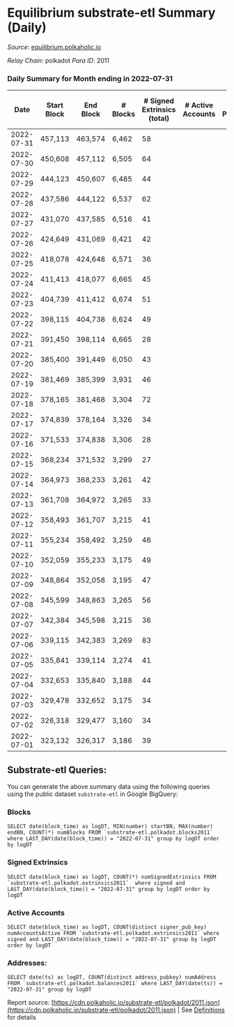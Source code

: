 # Equilibrium substrate-etl Summary (Daily)

_Source_: [equilibrium.polkaholic.io](https://equilibrium.polkaholic.io)

*Relay Chain*: polkadot
*Para ID*: 2011



### Daily Summary for Month ending in 2022-07-31


| Date | Start Block | End Block | # Blocks | # Signed Extrinsics (total) | # Active Accounts | # Passive | # New | # Addresses with Balances | # Events | # Transfers | # XCM Transfers In | # XCM Transfers Out |
| ---- | ----------- | --------- | -------- | --------------------------- | ----------------- | --------- | ----- | ------------------------- | -------- | ----------- | ------------------ | ------------------- |
| 2022-07-31 | 457,113 | 463,574 | 6,462  | 58 |  |  |  | 7,289 | 146,748 |   |   |   |
| 2022-07-30 | 450,608 | 457,112 | 6,505  | 64 |  |  |  | 7,288 | 147,713 |   |   |   |
| 2022-07-29 | 444,123 | 450,607 | 6,485  | 44 |  |  |  | 7,282 | 147,214 |   |   |   |
| 2022-07-28 | 437,586 | 444,122 | 6,537  | 62 |  |  |  | 7,278 | 148,448 |   |   |   |
| 2022-07-27 | 431,070 | 437,585 | 6,516  | 41 |  |  |  | 7,276 | 147,899 |   |   |   |
| 2022-07-26 | 424,649 | 431,069 | 6,421  | 42 |  |  |  | 7,276 | 109,743 |   |   |   |
| 2022-07-25 | 418,078 | 424,648 | 6,571  | 36 |  |  |  | 7,402 | 20,393 |   |   |   |
| 2022-07-24 | 411,413 | 418,077 | 6,665  | 45 |  |  |  | 4,019 | 13,558 |   |   |   |
| 2022-07-23 | 404,739 | 411,412 | 6,674  | 51 |  |  |  | 4,012 | 13,573 |   |   |   |
| 2022-07-22 | 398,115 | 404,738 | 6,624  | 49 |  |  |  | 4,004 | 13,465 |   |   |   |
| 2022-07-21 | 391,450 | 398,114 | 6,665  | 28 |  |  |  | 4,002 | 13,479 |   |   |   |
| 2022-07-20 | 385,400 | 391,449 | 6,050  | 43 |  |  |  | 3,995 | 12,295 |   |   |   |
| 2022-07-19 | 381,469 | 385,399 | 3,931  | 46 |  |  |  | 3,988 | 8,069 |   |   |   |
| 2022-07-18 | 378,165 | 381,468 | 3,304  | 72 |  |  |  | 3,980 | 6,887 |   |   |   |
| 2022-07-17 | 374,839 | 378,164 | 3,326  | 34 |  |  |  | 3,966 | 6,813 |   |   |   |
| 2022-07-16 | 371,533 | 374,838 | 3,306  | 28 |  |  |  | 3,960 | 6,751 |   |   |   |
| 2022-07-15 | 368,234 | 371,532 | 3,299  | 27 |  |  |  | 3,954 | 6,718 |   |   |   |
| 2022-07-14 | 364,973 | 368,233 | 3,261  | 42 |  |  |  | 3,950 | 6,723 |   |   |   |
| 2022-07-13 | 361,708 | 364,972 | 3,265  | 33 |  |  |  | 3,942 | 6,668 |   |   |   |
| 2022-07-12 | 358,493 | 361,707 | 3,215  | 41 |  |  |  | 3,938 | 6,599 |   |   |   |
| 2022-07-11 | 355,234 | 358,492 | 3,259  | 46 |  |  |  | 3,933 | 6,742 |   |   |   |
| 2022-07-10 | 352,059 | 355,233 | 3,175  | 49 |  |  |  | 3,924 | 6,573 |   |   |   |
| 2022-07-09 | 348,864 | 352,058 | 3,195  | 47 |  |  |  | 3,912 | 6,582 |   |   |   |
| 2022-07-08 | 345,599 | 348,863 | 3,265  | 56 |  |  |  | 3,903 | 6,787 |   |   |   |
| 2022-07-07 | 342,384 | 345,598 | 3,215  | 36 |  |  |  | 3,894 | 6,585 |   |   |   |
| 2022-07-06 | 339,115 | 342,383 | 3,269  | 83 |  |  |  | 3,885 | 6,825 |   |   |   |
| 2022-07-05 | 335,841 | 339,114 | 3,274  | 41 |  |  |  | 3,869 | 6,733 |   |   |   |
| 2022-07-04 | 332,653 | 335,840 | 3,188  | 44 |  |  |  | 3,863 | 6,575 |   |   |   |
| 2022-07-03 | 329,478 | 332,652 | 3,175  | 34 |  |  |  | 3,857 | 6,514 |   |   |   |
| 2022-07-02 | 326,318 | 329,477 | 3,160  | 34 |  |  |  | 3,852 | 6,484 |   |   |   |
| 2022-07-01 | 323,132 | 326,317 | 3,186  | 39 |  |  |  | 3,844 | 6,560 |   |   |   |

## Substrate-etl Queries:
You can generate the above summary data using the following queries using the public dataset `substrate-etl` in Google BigQuery:


### Blocks
```
SELECT date(block_time) as logDT, MIN(number) startBN, MAX(number) endBN, COUNT(*) numBlocks FROM `substrate-etl.polkadot.blocks2011`  where LAST_DAY(date(block_time)) = "2022-07-31" group by logDT order by logDT
```


### Signed Extrinsics
```
SELECT date(block_time) as logDT, COUNT(*) numSignedExtrinsics FROM `substrate-etl.polkadot.extrinsics2011`  where signed and LAST_DAY(date(block_time)) = "2022-07-31" group by logDT order by logDT
```


### Active Accounts
```
SELECT date(block_time) as logDT, COUNT(distinct signer_pub_key) numAccountsActive FROM `substrate-etl.polkadot.extrinsics2011` where signed and LAST_DAY(date(block_time)) = "2022-07-31" group by logDT order by logDT
```


### Addresses:
```
SELECT date(ts) as logDT, COUNT(distinct address_pubkey) numAddress FROM `substrate-etl.polkadot.balances2011` where LAST_DAY(date(ts)) = "2022-07-31" group by logDT
```



Report source: [https://cdn.polkaholic.io/substrate-etl/polkadot/2011.json](https://cdn.polkaholic.io/substrate-etl/polkadot/2011.json) | See [Definitions](/DEFINITIONS.md) for details
